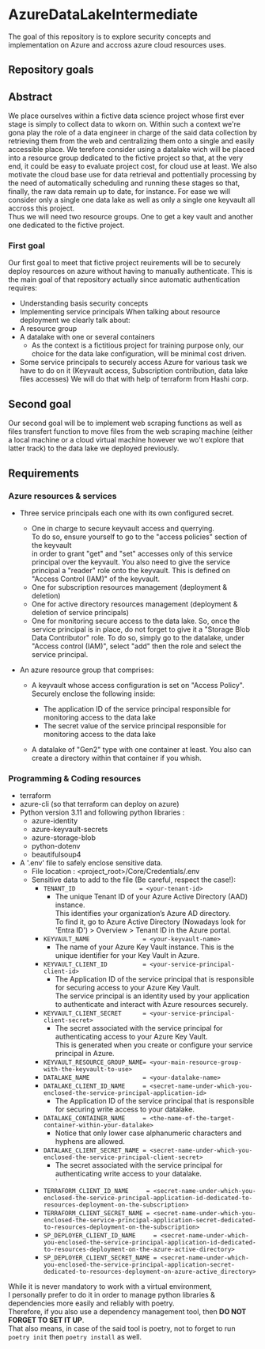# AzureDataLakeIntermediate
The goal of this repository is to explore security concepts and implementation on Azure and accross azure cloud resources uses.

## Repository goals
## Abstract
We place ourselves within a fictive data science project whose first ever stage is simply to collect data to wkorn on. Within such a context we're gona play the role of a data engineer in charge of the said data collection by retrieving them from the web and centralizing them onto a single and easily accessible place. We terefore consider using a datalake wich will be placed into a resource group dedicated to the fictive project so that, at the very end, it could be easy to evaluate project cost, for cloud use at least. We also motivate the cloud base use for data retrieval and pottentially processing by the need of automatically scheduling and running these stages so that, finally, the raw data remain up to date, for instance.
For ease we will consider only a single one data lake as well as only a single one keyvault all accross this project.<br>
Thus we will need two resource groups. One to get a key vault and another one dedicated to the fictive project.
### First goal
Our first goal to meet that fictive project reuirements will be to securely deploy resources on azure without having to manually authenticate. This is the main goal of that repository actually since automatic authentication requires:
+ Understanding basis security concepts
+ Implementing service principals
When talking about resource deployment we clearly talk about:
+ A resource group
+ A datalake with one or several containers
    + As the context is a fictitious project for training purpose only, our choice for the data lake configuration, will be minimal cost driven.
+ Some service principals to securely access Azure for various task we have to do on it (Keyvault access, Subscription contribution, data lake files accesses)
We will do that with help of terraform from Hashi corp.

## Second goal
Our second goal will be to implement web scraping functions as well as  
files transfert function to move files from the web scraping machine (either a local machine or a cloud virtual machine however we wo't explore that latter track) to the data lake we deployed previously.

## Requirements
### Azure resources & services
* Three service principals each one with its own configured secret.
    + One in charge to secure keyvault access and querrying.<br>
    To do so, ensure yourself to go to the "access policies" section of the keyvault<br>
    in order to grant "get" and "set" accesses only of this service principal over the keyvault.
    You also need to give the service principal a "reader" role onto the keyvault. This is defined on "Access Control (IAM)" of the keyvault.
    + One for subscription resources management (deployment & deletion)
    + One for active directory resources management (deployment & deletion of service principals)
    + One for monitoring secure access to the data lake.
    So, once the service principal is in place, do not forget to give it a "Storage Blob Data Contributor" role.
    To do so, simply go to the datalake, under "Access control (IAM)", select "add" then the role and select the service principal. 

* An azure resource group that comprises:
    + A keyvault whose access configuration is set on "Access Policy". Securely enclose the following inside:
        + The application ID of the service principal responsible for monitoring access to the data lake
        + The secret value of the service principal responsible for monitoring access to the data lake
    
    + A datalake of "Gen2" type with one container at least. You also can create a directory within that container if you whish.

### Programming & Coding resources
* terraform
* azure-cli (so that terraform can deploy on azure)
* Python version 3.11 and following python libraries :
    + azure-identity
    + azure-keyvault-secrets
    + azure-storage-blob
    + python-dotenv
    + beautifulsoup4
* A '.env' file to safely enclose sensitive data.
    + File location : <project_root>/Core/Credentials/.env
    + Sensitive data to add to the file (Be careful, respect the case!):
        + `TENANT_ID                  = <your-tenant-id>`
            - The unique Tenant ID of your Azure Active Directory (AAD) instance.<br>
            This identifies your organization’s Azure AD directory.<br>
            To find it, go to Azure Active Directory (Nowadays look for 'Entra ID') > Overview > Tenant ID in the Azure portal.
        + `KEYVAULT_NAME               = <your-keyvault-name>`
            - The name of your Azure Key Vault instance. This is the unique identifier for your Key Vault in Azure.
        + `KEYVAULT_CLIENT_ID          = <your-service-principal-client-id>`
            - The Application ID of the service principal that is responsible for securing access to your Azure Key Vault.<br>
            The service principal is an identity used by your application to authenticate and interact with Azure resources securely.
        + `KEYVAULT_CLIENT_SECRET      = <your-service-principal-client-secret>`
            - The secret associated with the service principal for authenticating access to your Azure Key Vault.<br>
            This is generated when you create or configure your service principal in Azure.
        + `KEYVAULT_RESOURCE_GROUP_NAME= <your-main-resource-group-with-the-keyvault-to-use>`
        + `DATALAKE_NAME               = <your-datalake-name>`
        + `DATALAKE_CLIENT_ID_NAME     = <secret-name-under-which-you-enclosed-the-service-principal-application-id>`
            - The Application ID of the service principal that is responsible for securing write access to your datalake.<br>
        + `DATALAKE_CONTAINER_NAME     = <the-name-of-the-target-container-within-your-datalake>`
            - Notice that only lower case alphanumeric characters and hyphens are allowed.
        + `DATALAKE_CLIENT_SECRET_NAME = <secret-name-under-which-you-enclosed-the-service-principal-client-secret>`
            - The secret associated with the service principal for authenticating write access to your datalake.<br>`
        + `TERRAFORM_CLIENT_ID_NAME     = <secret-name-under-which-you-enclosed-the-service-principal-application-id-dedicated-to-resources-deployment-on-the-subscription>`
        + `TERRAFORM_CLIENT_SECRET_NAME = <secret-name-under-which-you-enclosed-the-service-principal-application-secret-dedicated-to-resources-deployment-on-the-subscription>`
        + `SP_DEPLOYER_CLIENT_ID_NAME     = <secret-name-under-which-you-enclosed-the-service-principal-application-id-dedicated-to-resources-deployment-on-the-azure-active-directory>`
        + `SP_DEPLOYER_CLIENT_SECRET_NAME = <secret-name-under-which-you-enclosed-the-service-principal-application-secret-dedicated-to-resources-deployment-on-azure-active_directory>`

While it is never mandatory to work with a virtual environment,<br>
I personally prefer to do it in order to manage python libraries & dependencies more easily and reliably with poetry.<br>
Therefore, if you also use a dependency management tool, then **DO NOT FORGET TO SET IT UP**.<br>
That also means, in case of the said tool is poetry, not to forget to run `poetry init` then `poetry install` as well.